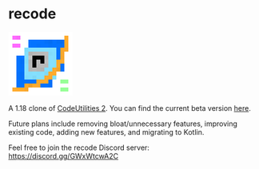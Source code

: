 # recode
![logo](logo.png)

A 1.18 clone of [CodeUtilities 2](https://github.com/CodeUtilities/CodeUtilities-2.0). You can find the current beta version [here](https://github.com/homchom/recode/releases/tag/v0.1.0b1).

Future plans include removing bloat/unnecessary features, improving existing code, adding new features, and migrating to Kotlin.

Feel free to join the recode Discord server: https://discord.gg/GWxWtcwA2C
